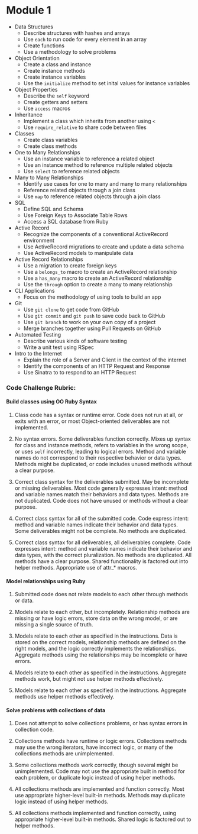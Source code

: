 # Module 1

- Data Structures
  - Describe structures with hashes and arrays
  - Use `each` to run code for every element in an array
  - Create functions
  - Use a methodology to solve problems
- Object Orientation
  - Create a class and instance
  - Create instance methods
  - Create instance variables
  - Use the `initialize` method to set inital values for instance variables 
- Object Properties
  - Describe the `self` keyword
  - Create getters and setters
  - Use `access` macros
- Inheritance
  - Implement a class which inherits from another using  `<` 
  - Use `require_relative` to share code between files
- Classes
  - Create class variables
  - Create class methods
- One to Many Relationships
  - Use an instance variable to reference a related object
  - Use an instance method to reference multiple related objects
  - Use `select` to reference related objects
- Many to Many Relationships
  - Identify use cases for one to many and many to many relationships
  - Reference related objects through a join class
  - Use `map` to reference related objects through a join class
- SQL
  - Define SQL and Schema
  - Use Foreign Keys to Associate Table Rows
  - Access a SQL database from Ruby
- Active Record
  - Recognize the components of a conventional ActiveRecord environment
  - Use ActiveRecord migrations to create and update a data schema
  - Use ActiveRecord models to manipulate data
- Active Record Relationships
  - Use a migration to create foreign keys
  - Use a `belongs_to` macro to create an ActiveRecord relationship
  - Use a `has_many` macro to create an ActiveRecord relationship
  - Use the `through` option to create a many to many relationship
- CLI Applications
  - Focus on the methodology of using tools to build an app
- Git
  - Use `git clone` to get code from GitHub
  - Use `git commit` and  `git push` to save code back to GitHub
  - Use `git branch` to work on your own copy of a project
  - Merge branches together using Pull Requests on GitHub
- Automated Testing
  - Describe various kinds of software testing
  - Write a unit test using RSpec 
- Intro to the Internet
  - Explain the role of a Server and Client in the context of the internet
  - Identify the components of an HTTP Request and Response
  - Use Sinatra to to respond to an HTTP Request


### Code Challenge Rubric:

#### Build classes using OO Ruby Syntax
1. Class code has a syntax or runtime error. Code does not run at all, or exits with an error, or most Object-oriented deliverables are not implemented.

2. No syntax errors. Some deliverables function correctly. Mixes up syntax for class and instance methods, refers to variables in the wrong scope, or uses `self` incorrectly, leading to logical errors. Method and variable names do not correspond to their respective behavior or data types. Methods might be duplicated, or code includes unused methods without a clear purpose.

3. Correct class syntax for the deliverables submitted. May be incomplete or missing deliverables. Most code generally expresses intent: method and variable names match their behaviors and data types. Methods are not duplicated. Code does not have unused or methods without a clear purpose.

4. Correct class syntax for all of the submitted code. Code express intent: method and variable names indicate their behavior and data types. Some deliverables might not be complete. No methods are duplicated.

5. Correct class syntax for all deliverables, all deliverables complete. Code expresses intent: method and variable names indicate their behavior and data types, with the correct pluralization. No methods are duplicated. All methods have a clear purpose. Shared functionality is factored out into helper methods. Appropriate use of attr\_\* macros.

#### Model relationships using Ruby
1. Submitted code does not relate models to each other through methods or data.

2. Models relate to each other, but incompletely. Relationship methods are missing or have logic errors, store data on the wrong model, or are missing a single source of truth.

3. Models relate to each other as specified in the instructions. Data is stored on the correct models, relationship methods are defined on the right models, and the logic correctly implements the relationships. Aggregate methods using the relationships may be incomplete or have errors.

4. Models relate to each other as specified in the instructions. Aggregate methods work, but might not use helper methods effectively.

5. Models relate to each other as specified in the instructions. Aggregate methods use helper methods effectively.

#### Solve problems with collections of data

1. Does not attempt to solve collections problems, or has syntax errors in collection code.

2. Collections methods have runtime or logic errors. Collections methods may use the wrong iterators, have incorrect logic, or many of the collections methods are unimplemented.

3. Some collections methods work correctly, though several might be unimplemented. Code may not use the appropriate built in method for each problem, or duplicate logic instead of using helper methods.

4. All collections methods are implemented and function correctly. Most use appropriate higher-level built-in methods. Methods may duplicate logic instead of using helper methods.

5. All collections methods implemented and function correctly, using appropriate higher-level built-in methods. Shared logic is factored out to helper methods.
